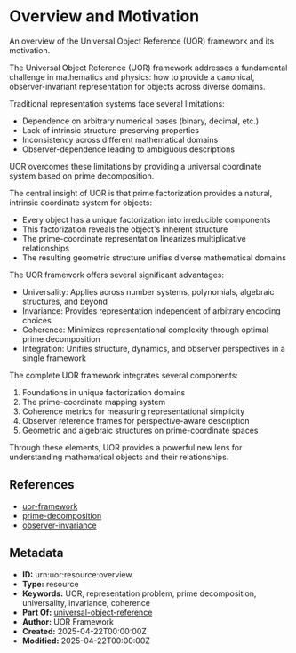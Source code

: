# Overview and Motivation

An overview of the Universal Object Reference (UOR) framework and its motivation.

The Universal Object Reference (UOR) framework addresses a fundamental challenge in mathematics and physics: how to provide a canonical, observer-invariant representation for objects across diverse domains.

Traditional representation systems face several limitations:

- Dependence on arbitrary numerical bases (binary, decimal, etc.)
- Lack of intrinsic structure-preserving properties
- Inconsistency across different mathematical domains
- Observer-dependence leading to ambiguous descriptions

UOR overcomes these limitations by providing a universal coordinate system based on prime decomposition.

The central insight of UOR is that prime factorization provides a natural, intrinsic coordinate system for objects:

- Every object has a unique factorization into irreducible components
- This factorization reveals the object's inherent structure
- The prime-coordinate representation linearizes multiplicative relationships
- The resulting geometric structure unifies diverse mathematical domains

The UOR framework offers several significant advantages:

- Universality: Applies across number systems, polynomials, algebraic structures, and beyond
- Invariance: Provides representation independent of arbitrary encoding choices
- Coherence: Minimizes representational complexity through optimal prime decomposition
- Integration: Unifies structure, dynamics, and observer perspectives in a single framework

The complete UOR framework integrates several components:

1. Foundations in unique factorization domains
2. The prime-coordinate mapping system
3. Coherence metrics for measuring representational simplicity
4. Observer reference frames for perspective-aware description
5. Geometric and algebraic structures on prime-coordinate spaces

Through these elements, UOR provides a powerful new lens for understanding mathematical objects and their relationships.

## References

- [uor-framework](./uor-framework.md)
- [prime-decomposition](./prime-decomposition.md)
- [observer-invariance](./observer-invariance.md)

## Metadata

- **ID:** urn:uor:resource:overview
- **Type:** resource
- **Keywords:** UOR, representation problem, prime decomposition, universality, invariance, coherence
- **Part Of:** [universal-object-reference](../Topics/universal-object-reference.md)
- **Author:** UOR Framework
- **Created:** 2025-04-22T00:00:00Z
- **Modified:** 2025-04-22T00:00:00Z
